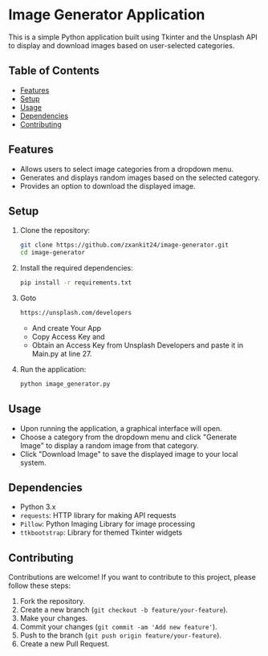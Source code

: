 # Image Generator Application

This is a simple Python application built using Tkinter and the Unsplash API to display and download images based on user-selected categories.

## Table of Contents 

- [Features](#features)
- [Setup](#setup)
- [Usage](#usage)
- [Dependencies](#dependencies) 
- [Contributing](#contributing)




## Features

- Allows users to select image categories from a dropdown menu.
- Generates and displays random images based on the selected category.
- Provides an option to download the displayed image.

## Setup

1. Clone the repository:

    ```bash
    git clone https://github.com/zxankit24/image-generator.git
    cd image-generator
    ```

2. Install the required dependencies:

    ```bash
    pip install -r requirements.txt
    ```
3. Goto 
    ```bash
    https://unsplash.com/developers
    ```
    - And create Your App 
    - Copy Access Key and 
    - Obtain an Access Key from Unsplash Developers and paste it in Main.py at line 27.

4. Run the application:

    ```bash
    python image_generator.py
    ```

## Usage

- Upon running the application, a graphical interface will open.
- Choose a category from the dropdown menu and click "Generate Image" to display a random image from that category.
- Click "Download Image" to save the displayed image to your local system.

## Dependencies

- Python 3.x
- `requests`: HTTP library for making API requests
- `Pillow`: Python Imaging Library for image processing
- `ttkbootstrap`: Library for themed Tkinter widgets

## Contributing

Contributions are welcome! If you want to contribute to this project, please follow these steps:

1. Fork the repository.
2. Create a new branch (`git checkout -b feature/your-feature`).
3. Make your changes.
4. Commit your changes (`git commit -am 'Add new feature'`).
5. Push to the branch (`git push origin feature/your-feature`).
6. Create a new Pull Request.


